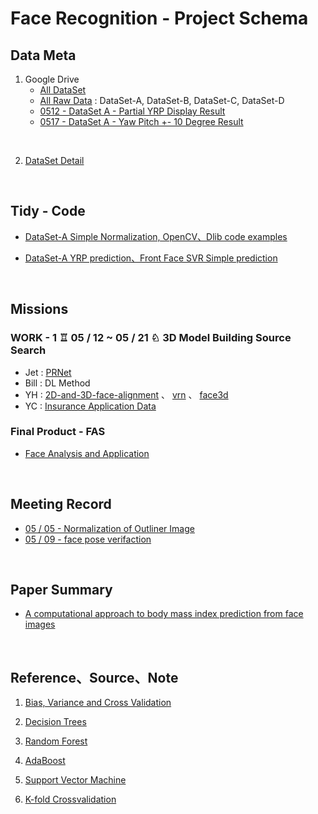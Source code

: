 # Face Recognition - Project Schema

## Data Meta
1.  Google Drive
    * [All DataSet](https://drive.google.com/drive/u/1/folders/17SMHne85A8tDfcgMWMv3R9adPUQ6hGDC)
    * [All Raw Data](https://drive.google.com/drive/u/1/folders/1ehJlPZyv8qqce1kOwvVcY7t0nbfpB7Ps) : DataSet-A, DataSet-B, DataSet-C, DataSet-D
    * [0512 - DataSet A - Partial YRP Display Result](https://drive.google.com/drive/u/1/folders/1l3fi5A8KF-SHpYiMtXmXIBZHtVM5ZSiV)
    * [0517 - DataSet A - Yaw Pitch +- 10 Degree Result](https://drive.google.com/drive/u/1/folders/1bEUlSz-MZHjOPI6EEhmFPXxnVFqZ2qPQ)

<br>  

2. [DataSet Detail](https://hackmd.io/IhAUzspeRrS1aofZi49JSw)


<br>

## Tidy - Code

- [DataSet-A Simple Normalization, OpenCV、Dlib code examples](https://github.com/JetVayne/FACE_RECONG/tree/master/Face%20Normalization%200505)

- [DataSet-A YRP prediction、Front Face SVR Simple prediction](https://github.com/JetVayne/FACE_RECONG/tree/master/Face%20YRP%20%26%20Front%20Face%20SVR%20BMI%20Predict)

<br>

## Missions

### WORK - 1 ♖ 05 / 12 ~ 05 / 21 ♘ 3D Model Building Source Search
 * Jet : [PRNet](https://github.com/YadiraF/PRNet)
 * Bill : DL Method
 * YH : [2D-and-3D-face-alignment](https://github.com/1adrianb/2D-and-3D-face-alignment/tree/b4bc5582cb3c431bd4439d2cf63c45a34f800ab2) 、 [vrn](https://github.com/AaronJackson/vrn) 、 [face3d](https://github.com/YadiraF/face3d)
 * YC : [Insurance Application Data](https://github.com/jet-chien/Face-and-BMI/blob/master/Face%20Normalization%200505/%E4%BF%9D%E9%9A%AA%E7%A7%91%E6%8A%80%E8%B3%87%E6%96%99%E6%95%B4%E7%90%86_3D%E4%BA%BA%E8%87%89_%E5%91%A8%E5%A5%95%E6%88%90.pdf)

### Final Product - FAS
- [Face Analysis and Application](https://github.com/JetVayne/FACE_RECONG/tree/master/FSA)

<br>

## Meeting Record
- [05 / 05 - Normalization of Outliner Image](https://www.youtube.com/watch?v=O1Jv3ryhlTo&feature=youtu.be)
- [05 / 09 - face pose verifaction](https://www.youtube.com/watch?v=nOOEfprKR7w&feature=youtu.be)

<br>

## Paper Summary
- [A computational approach to body mass index prediction from face images](https://hackmd.io/i2RKj4fhR8OJO0qv55Wa-w)

<br>

## Reference、Source、Note
1. [Bias, Variance and Cross Validation](https://hackmd.io/8d6VOh-rRrKV-OcLIgw76Q)

2. [Decision Trees](https://hackmd.io/sWIIDTogRSakgihuN53kKQ)

3. [Random Forest](https://hackmd.io/ooljeamNRP6IDueorDtF3g)

4. [AdaBoost](https://hackmd.io/yaMXfK-rR-uSrhpiDCRr_A)

5. [Support Vector Machine](https://hackmd.io/A9DqsrIDRRKMmFUX6WRQsw)

6. [K-fold Crossvalidation](https://hackmd.io/5hyMN2dfSOCgvzBE1w6BVw)
